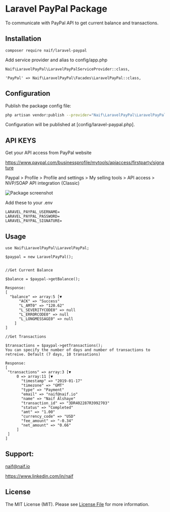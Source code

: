 # Laravel PayPal Package
To communicate with PayPal API to get current balance and transactions.

## Installation
```
composer require naif/laravel-paypal
```

Add service provider and alias to config/app.php
```
Naif\LaravelPayPal\LaravelPayPalServiceProvider::class,

'PayPal' => Naif\LaravelPayPal\Facades\LaravelPayPal::class,
```

## Configuration
Publish the package config file:
```bash
php artisan vendor:publish --provider="Naif\LaravelPayPal\LaravelPayPalServiceProvider"
```

Configuration will be published at [config/laravel-paypal.php].


## API KEYS
Get your API access from PayPal website

https://www.paypal.com/businessprofile/mytools/apiaccess/firstparty/signature

Paypal > Profile > Profile and settings > My selling tools > API access > NVP/SOAP API integration (Classic)


![Package screenshot](https://github.com/naifalshaye/nova-paypal/blob/master/screenshots/auth.png)


Add these to your .env
```
LARAVEL_PAYPAL_USERNAME=
LARAVEL_PAYPAL_PASSWORD=
LARAVEL_PAYPAL_SIGNATURE=

```
## Usage

```
use Naif\LaravelPayPal\LaravelPayPal;

$paypal = new LaravelPayPal();


//Get Current Balance

$balance = $paypal->getBalance();

Response:
[
  "balance" => array:5 [▼
      "ACK" => "Success"
      "L_AMT0" => "120.62"
      "L_SEVERITYCODE0" => null
      "L_ERRORCODE0" => null
      "L_LONGMESSAGE0" => null
    ]
]

//Get Transactions

$transactions = $paypal->getTransactions();
You can specify the number of days and number of transactions to retreive. Default (7 days, 10 transations)

Response:
[
 "transactions" => array:3 [▼
     0 => array:11 [▼
       "timestamp" => "2019-01-17"
       "timezone" => "GMT"
       "type" => "Payment"
       "email" => "naif@naif.io"
       "name" => "Naif Alshaye"
       "transaction_id" => "3DR402287R3992703"
       "status" => "Completed"
       "amt" => "1.00"
       "currency_code" => "USD"
       "fee_amount" => "-0.34"
       "net_amount" => "0.66"
     ]
 ]
]
```

## Support:
naif@naif.io

https://www.linkedin.com/in/naif

## License

The MIT License (MIT). Please see [License File](LICENSE.md) for more information.
